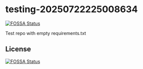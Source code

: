 # testing-20250722225008634
[![FOSSA Status](https://app.fossa.com/api/projects/git%2Bgithub.com%2Fkirogum%2Ftesting-20250722225008634.svg?type=shield)](https://app.fossa.com/projects/git%2Bgithub.com%2Fkirogum%2Ftesting-20250722225008634?ref=badge_shield)

Test repo with empty requirements.txt


## License
[![FOSSA Status](https://app.fossa.com/api/projects/git%2Bgithub.com%2Fkirogum%2Ftesting-20250722225008634.svg?type=large)](https://app.fossa.com/projects/git%2Bgithub.com%2Fkirogum%2Ftesting-20250722225008634?ref=badge_large)